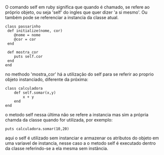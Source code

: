 O comando self em ruby significa que quando é chamado, se refere ao próprio objeto, ou seja 'self' do ingles que quer dizer 'a si mesmo'. Ou também pode se referenciar a instancia da classe atual.

```` 
class passarinho
 def initialize(nome, cor)
    @nome = nome
    @cor = cor
 end

 def mostra_cor
    puts self.cor
 end
end
````

no methodo 'mostra_cor' há a utilização do self para se referir ao proprio objeto instanciado, diferente da próxima:

```` 
class calculadora
    def self.somar(x,y)
        x + y
    end
end
````

o metodo self nessa última não se refere a instancia mas sim a própria chamda da classe quando for utilizada, por exemplo:
```` 
puts calculadora.somar(10,20)
````

aqui o self é utilizado sem instanciar e armazenar os atributos do objeto em uma variavel de instancia, nesse caso a o metodo self é executado dentro da classe referindo-se a ela mesma sem instância.